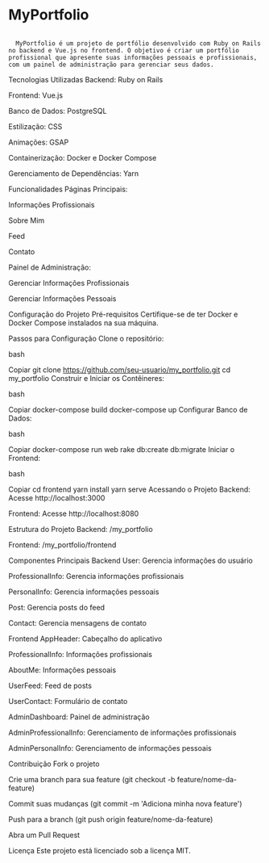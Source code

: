 <h1>MyPortfolio</h1>
<code>
  MyPortfolio é um projeto de portfólio desenvolvido com Ruby on Rails no backend e Vue.js no frontend. O objetivo é criar um portfólio profissional que apresente suas informações pessoais e profissionais, com um painel de administração para gerenciar seus dados.
</code>

Tecnologias Utilizadas
Backend: Ruby on Rails

Frontend: Vue.js

Banco de Dados: PostgreSQL

Estilização: CSS

Animações: GSAP

Containerização: Docker e Docker Compose

Gerenciamento de Dependências: Yarn

Funcionalidades
Páginas Principais:

Informações Profissionais

Sobre Mim

Feed

Contato

Painel de Administração:

Gerenciar Informações Profissionais

Gerenciar Informações Pessoais

Configuração do Projeto
Pré-requisitos
Certifique-se de ter Docker e Docker Compose instalados na sua máquina.

Passos para Configuração
Clone o repositório:

bash

Copiar
git clone https://github.com/seu-usuario/my_portfolio.git
cd my_portfolio
Construir e Iniciar os Contêineres:

bash

Copiar
docker-compose build
docker-compose up
Configurar Banco de Dados:

bash

Copiar
docker-compose run web rake db:create db:migrate
Iniciar o Frontend:

bash

Copiar
cd frontend
yarn install
yarn serve
Acessando o Projeto
Backend: Acesse http://localhost:3000

Frontend: Acesse http://localhost:8080

Estrutura do Projeto
Backend: /my_portfolio

Frontend: /my_portfolio/frontend

Componentes Principais
Backend
User: Gerencia informações do usuário

ProfessionalInfo: Gerencia informações profissionais

PersonalInfo: Gerencia informações pessoais

Post: Gerencia posts do feed

Contact: Gerencia mensagens de contato

Frontend
AppHeader: Cabeçalho do aplicativo

ProfessionalInfo: Informações profissionais

AboutMe: Informações pessoais

UserFeed: Feed de posts

UserContact: Formulário de contato

AdminDashboard: Painel de administração

AdminProfessionalInfo: Gerenciamento de informações profissionais

AdminPersonalInfo: Gerenciamento de informações pessoais

Contribuição
Fork o projeto

Crie uma branch para sua feature (git checkout -b feature/nome-da-feature)

Commit suas mudanças (git commit -m 'Adiciona minha nova feature')

Push para a branch (git push origin feature/nome-da-feature)

Abra um Pull Request

Licença
Este projeto está licenciado sob a licença MIT.
